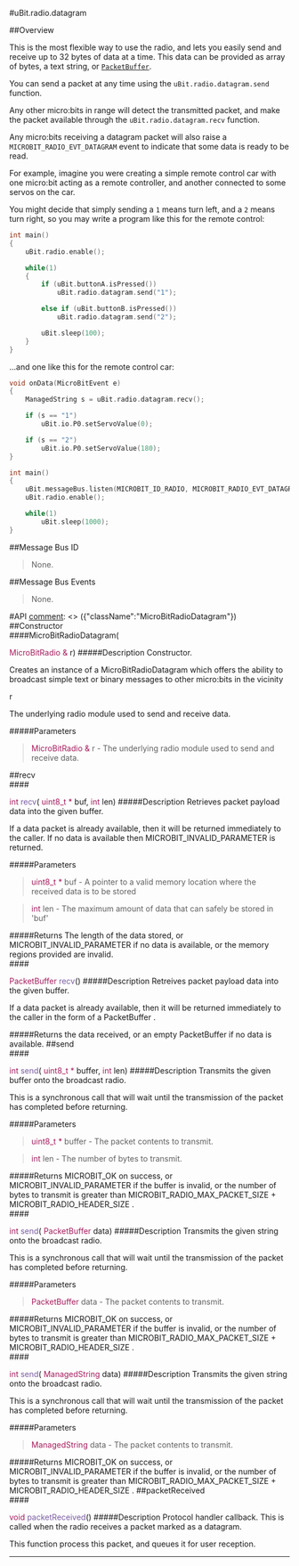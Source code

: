 #uBit.radio.datagram

##Overview

This is the most flexible way to use the radio, and lets you easily send and receive up to 32 bytes of data at a time.
This data can be provided as array of bytes, a text string, or [`PacketBuffer`](../data-types/packetbuffer.md).

You can send a packet at any time using the `uBit.radio.datagram.send` function.

Any other micro:bits in range will detect the transmitted packet, and make the packet available through the
`uBit.radio.datagram.recv` function.

Any micro:bits receiving a datagram packet will also raise a `MICROBIT_RADIO_EVT_DATAGRAM` event to indicate
that some data is ready to be read.

For example, imagine you were creating a simple remote control car with one micro:bit acting as a remote controller, and another connected to some servos on the car.

You might decide that simply sending a `1` means turn left, and a `2` means turn right, so you may write a program like this for the remote control:

```cpp
int main()
{
    uBit.radio.enable();

    while(1)
    {
        if (uBit.buttonA.isPressed())
            uBit.radio.datagram.send("1");

        else if (uBit.buttonB.isPressed())
            uBit.radio.datagram.send("2");

        uBit.sleep(100);
    }
}
```

...and one like this for the remote control car:


```cpp
void onData(MicroBitEvent e)
{
    ManagedString s = uBit.radio.datagram.recv();

    if (s == "1")
        uBit.io.P0.setServoValue(0);

    if (s == "2")
        uBit.io.P0.setServoValue(180);
}

int main()
{
    uBit.messageBus.listen(MICROBIT_ID_RADIO, MICROBIT_RADIO_EVT_DATAGRAM, onData);
    uBit.radio.enable();

    while(1)
        uBit.sleep(1000);
}
```

##Message Bus ID

> None.

##Message Bus Events

> None.

#API
[comment]: <> ({"className":"MicroBitRadioDatagram"})
##Constructor
<br/>
####MicroBitRadioDatagram( <div style='color:#a71d5d; display:inline-block'>MicroBitRadio  &</div> r)
#####Description
Constructor.  

 Creates an instance of a  MicroBitRadioDatagram  which offers the ability to broadcast simple text or binary messages to other micro:bits in the vicinity  

   
 
 r 
 
 
 The underlying radio module used to send and receive data.   
 
 
          


#####Parameters

>  <div style='color:#a71d5d; display:inline-block'>MicroBitRadio  &</div> r - The underlying radio module used to send and receive data. 
##recv
<br/>
####<div style='color:#a71d5d; display:inline-block'>int</div> <div style='color:#795da3; display:inline-block'>recv</div>( <div style='color:#a71d5d; display:inline-block'>uint8_t *</div> buf,  <div style='color:#a71d5d; display:inline-block'>int</div> len)
#####Description
Retrieves packet payload data into the given buffer.  

 If a data packet is already available, then it will be returned immediately to the caller. If no data is available then MICROBIT_INVALID_PARAMETER is returned.  

 


#####Parameters

>  <div style='color:#a71d5d; display:inline-block'>uint8_t *</div> buf - A pointer to a valid memory location where the received data is to be stored

>  <div style='color:#a71d5d; display:inline-block'>int</div> len - The maximum amount of data that can safely be stored in 'buf'
#####Returns
The length of the data stored, or MICROBIT_INVALID_PARAMETER if no data is available, or the memory regions provided are invalid. 
<br/>
####<div style='color:#a71d5d; display:inline-block'>PacketBuffer</div> <div style='color:#795da3; display:inline-block'>recv</div>()
#####Description
Retreives packet payload data into the given buffer.  

 If a data packet is already available, then it will be returned immediately to the caller in the form of a  PacketBuffer .  

 


#####Returns
the data received, or an empty  PacketBuffer  if no data is available. 
##send
<br/>
####<div style='color:#a71d5d; display:inline-block'>int</div> <div style='color:#795da3; display:inline-block'>send</div>( <div style='color:#a71d5d; display:inline-block'>uint8_t *</div> buffer,  <div style='color:#a71d5d; display:inline-block'>int</div> len)
#####Description
Transmits the given buffer onto the broadcast radio.  

 This is a synchronous call that will wait until the transmission of the packet has completed before returning.  

 


#####Parameters

>  <div style='color:#a71d5d; display:inline-block'>uint8_t *</div> buffer - The packet contents to transmit.

>  <div style='color:#a71d5d; display:inline-block'>int</div> len - The number of bytes to transmit.
#####Returns
MICROBIT_OK on success, or MICROBIT_INVALID_PARAMETER if the buffer is invalid, or the number of bytes to transmit is greater than  MICROBIT_RADIO_MAX_PACKET_SIZE + MICROBIT_RADIO_HEADER_SIZE . 
<br/>
####<div style='color:#a71d5d; display:inline-block'>int</div> <div style='color:#795da3; display:inline-block'>send</div>( <div style='color:#a71d5d; display:inline-block'>PacketBuffer</div> data)
#####Description
Transmits the given string onto the broadcast radio.  

 This is a synchronous call that will wait until the transmission of the packet has completed before returning.  

 


#####Parameters

>  <div style='color:#a71d5d; display:inline-block'>PacketBuffer</div> data - The packet contents to transmit.
#####Returns
MICROBIT_OK on success, or MICROBIT_INVALID_PARAMETER if the buffer is invalid, or the number of bytes to transmit is greater than  MICROBIT_RADIO_MAX_PACKET_SIZE + MICROBIT_RADIO_HEADER_SIZE . 
<br/>
####<div style='color:#a71d5d; display:inline-block'>int</div> <div style='color:#795da3; display:inline-block'>send</div>( <div style='color:#a71d5d; display:inline-block'>ManagedString</div> data)
#####Description
Transmits the given string onto the broadcast radio.  

 This is a synchronous call that will wait until the transmission of the packet has completed before returning.  

 


#####Parameters

>  <div style='color:#a71d5d; display:inline-block'>ManagedString</div> data - The packet contents to transmit.
#####Returns
MICROBIT_OK on success, or MICROBIT_INVALID_PARAMETER if the buffer is invalid, or the number of bytes to transmit is greater than  MICROBIT_RADIO_MAX_PACKET_SIZE + MICROBIT_RADIO_HEADER_SIZE . 
##packetReceived
<br/>
####<div style='color:#a71d5d; display:inline-block'>void</div> <div style='color:#795da3; display:inline-block'>packetReceived</div>()
#####Description
Protocol handler callback. This is called when the radio receives a packet marked as a datagram.  

 This function process this packet, and queues it for user reception.           


____
[comment]: <> ({"end":"MicroBitRadioDatagram"})

